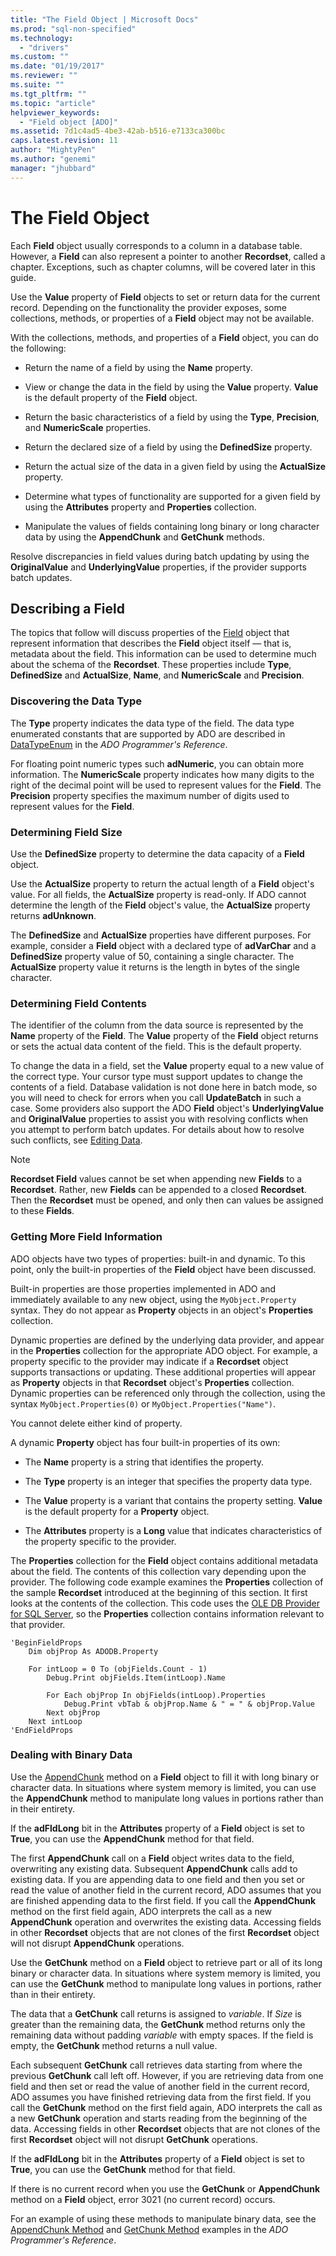 ```yaml
---
title: "The Field Object | Microsoft Docs"
ms.prod: "sql-non-specified"
ms.technology:
  - "drivers"
ms.custom: ""
ms.date: "01/19/2017"
ms.reviewer: ""
ms.suite: ""
ms.tgt_pltfrm: ""
ms.topic: "article"
helpviewer_keywords: 
  - "Field object [ADO]"
ms.assetid: 7d1c4ad5-4be3-42ab-b516-e7133ca300bc
caps.latest.revision: 11
author: "MightyPen"
ms.author: "genemi"
manager: "jhubbard"
---
```

# The Field Object
Each **Field** object usually corresponds to a column in a database table. However, a **Field** can also represent a pointer to another **Recordset**, called a chapter. Exceptions, such as chapter columns, will be covered later in this guide.  
  
 Use the **Value** property of **Field** objects to set or return data for the current record. Depending on the functionality the provider exposes, some collections, methods, or properties of a **Field** object may not be available.  
  
 With the collections, methods, and properties of a **Field** object, you can do the following:  
  
-   Return the name of a field by using the **Name** property.  
  
-   View or change the data in the field by using the **Value** property. **Value** is the default property of the **Field** object.  
  
-   Return the basic characteristics of a field by using the **Type**, **Precision**, and **NumericScale** properties.  
  
-   Return the declared size of a field by using the **DefinedSize** property.  
  
-   Return the actual size of the data in a given field by using the **ActualSize** property.  
  
-   Determine what types of functionality are supported for a given field by using the **Attributes** property and **Properties** collection.  
  
-   Manipulate the values of fields containing long binary or long character data by using the **AppendChunk** and **GetChunk** methods.  
  
 Resolve discrepancies in field values during batch updating by using the **OriginalValue** and **UnderlyingValue** properties, if the provider supports batch updates.  
  
## Describing a Field  
 The topics that follow will discuss properties of the [Field](../../../ado/reference/ado-api/field-object.md) object that represent information that describes the **Field** object itself — that is, metadata about the field. This information can be used to determine much about the schema of the **Recordset**. These properties include **Type**, **DefinedSize** and **ActualSize**, **Name**, and **NumericScale** and **Precision**.  
  
### Discovering the Data Type  
 The **Type** property indicates the data type of the field. The data type enumerated constants that are supported by ADO are described in [DataTypeEnum](../../../ado/reference/ado-api/datatypeenum.md) in the *ADO Programmer's Reference*.  
  
 For floating point numeric types such **adNumeric**, you can obtain more information. The **NumericScale** property indicates how many digits to the right of the decimal point will be used to represent values for the **Field**. The **Precision** property specifies the maximum number of digits used to represent values for the **Field**.  
  
### Determining Field Size  
 Use the **DefinedSize** property to determine the data capacity of a **Field** object.  
  
 Use the **ActualSize** property to return the actual length of a **Field** object's value. For all fields, the **ActualSize** property is read-only. If ADO cannot determine the length of the **Field** object's value, the **ActualSize** property returns **adUnknown**.  
  
 The **DefinedSize** and **ActualSize** properties have different purposes. For example, consider a **Field** object with a declared type of **adVarChar** and a **DefinedSize** property value of 50, containing a single character. The **ActualSize** property value it returns is the length in bytes of the single character.  
  
### Determining Field Contents  
 The identifier of the column from the data source is represented by the **Name** property of the **Field**. The **Value** property of the **Field** object returns or sets the actual data content of the field. This is the default property.  
  
 To change the data in a field, set the **Value** property equal to a new value of the correct type. Your cursor type must support updates to change the contents of a field. Database validation is not done here in batch mode, so you will need to check for errors when you call **UpdateBatch** in such a case. Some providers also support the ADO **Field** object's **UnderlyingValue** and **OriginalValue** properties to assist you with resolving conflicts when you attempt to perform batch updates. For details about how to resolve such conflicts, see [Editing Data](../../../ado/guide/data/editing-data.md).  
  
> [!NOTE]
>  **Recordset Field** values cannot be set when appending new **Fields** to a **Recordset**. Rather, new **Fields** can be appended to a closed **Recordset**. Then the **Recordset** must be opened, and only then can values be assigned to these **Fields**.  
  
### Getting More Field Information  
 ADO objects have two types of properties: built-in and dynamic. To this point, only the built-in properties of the **Field** object have been discussed.  
  
 Built-in properties are those properties implemented in ADO and immediately available to any new object, using the `MyObject.Property` syntax. They do not appear as **Property** objects in an object's **Properties** collection.  
  
 Dynamic properties are defined by the underlying data provider, and appear in the **Properties** collection for the appropriate ADO object. For example, a property specific to the provider may indicate if a **Recordset** object supports transactions or updating. These additional properties will appear as **Property** objects in that **Recordset** object's **Properties** collection. Dynamic properties can be referenced only through the collection, using the syntax `MyObject.Properties(0)` or `MyObject.Properties("Name")`.  
  
 You cannot delete either kind of property.  
  
 A dynamic **Property** object has four built-in properties of its own:  
  
-   The **Name** property is a string that identifies the property.  
  
-   The **Type** property is an integer that specifies the property data type.  
  
-   The **Value** property is a variant that contains the property setting. **Value** is the default property for a **Property** object.  
  
-   The **Attributes** property is a **Long** value that indicates characteristics of the property specific to the provider.  
  
 The **Properties** collection for the **Field** object contains additional metadata about the field. The contents of this collection vary depending upon the provider. The following code example examines the **Properties** collection of the sample **Recordset** introduced at the beginning of this section. It first looks at the contents of the collection. This code uses the [OLE DB Provider for SQL Server](../../../ado/guide/appendixes/microsoft-ole-db-provider-for-sql-server.md), so the **Properties** collection contains information relevant to that provider.  
  
```  
'BeginFieldProps  
    Dim objProp As ADODB.Property  
  
    For intLoop = 0 To (objFields.Count - 1)  
        Debug.Print objFields.Item(intLoop).Name  
  
        For Each objProp In objFields(intLoop).Properties  
            Debug.Print vbTab & objProp.Name & " = " & objProp.Value  
        Next objProp  
    Next intLoop  
'EndFieldProps  
```  
  
### Dealing with Binary Data  
 Use the [AppendChunk](../../../ado/reference/ado-api/appendchunk-method-ado.md) method on a **Field** object to fill it with long binary or character data. In situations where system memory is limited, you can use the **AppendChunk** method to manipulate long values in portions rather than in their entirety.  
  
 If the **adFldLong** bit in the **Attributes** property of a **Field** object is set to **True**, you can use the **AppendChunk** method for that field.  
  
 The first **AppendChunk** call on a **Field** object writes data to the field, overwriting any existing data. Subsequent **AppendChunk** calls add to existing data. If you are appending data to one field and then you set or read the value of another field in the current record, ADO assumes that you are finished appending data to the first field. If you call the **AppendChunk** method on the first field again, ADO interprets the call as a new **AppendChunk** operation and overwrites the existing data. Accessing fields in other **Recordset** objects that are not clones of the first **Recordset** object will not disrupt **AppendChunk** operations.  
  
 Use the **GetChunk** method on a **Field** object to retrieve part or all of its long binary or character data. In situations where system memory is limited, you can use the **GetChunk** method to manipulate long values in portions, rather than in their entirety.  
  
 The data that a **GetChunk** call returns is assigned to *variable*. If *Size* is greater than the remaining data, the **GetChunk** method returns only the remaining data without padding *variable* with empty spaces. If the field is empty, the **GetChunk** method returns a null value.  
  
 Each subsequent **GetChunk** call retrieves data starting from where the previous **GetChunk** call left off. However, if you are retrieving data from one field and then set or read the value of another field in the current record, ADO assumes you have finished retrieving data from the first field. If you call the **GetChunk** method on the first field again, ADO interprets the call as a new **GetChunk** operation and starts reading from the beginning of the data. Accessing fields in other **Recordset** objects that are not clones of the first **Recordset** object will not disrupt **GetChunk** operations.  
  
 If the **adFldLong** bit in the **Attributes** property of a **Field** object is set to **True**, you can use the **GetChunk** method for that field.  
  
 If there is no current record when you use the **GetChunk** or **AppendChunk** method on a **Field** object, error 3021 (no current record) occurs.  
  
 For an example of using these methods to manipulate binary data, see the [AppendChunk Method](../../../ado/reference/ado-api/appendchunk-method-ado.md) and [GetChunk Method](../../../ado/reference/ado-api/getchunk-method-ado.md) examples in the *ADO Programmer's Reference*.